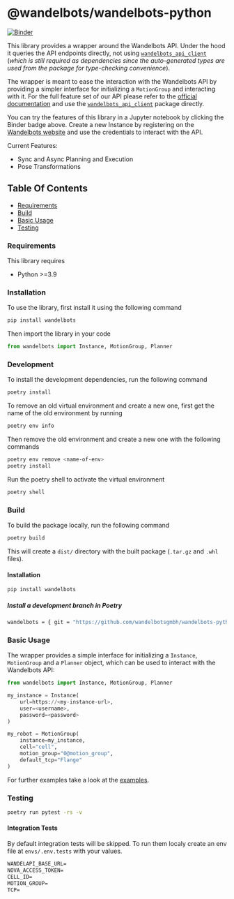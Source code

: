 # @wandelbots/wandelbots-python

[![Binder](https://mybinder.org/badge_logo.svg)](https://mybinder.org/v2/gh/wandelbotsgmbh/wandelbots-python/HEAD?labpath=examples%2F05_notebook.ipynb)

This library provides a wrapper around the Wandelbots API. Under the hood it queries the API endpoints directly, not using [`wandelbots_api_client`](https://pypi.org/project/wandelbots-api-client/) (_which is still required as dependencies since the auto-generated types are used from the package for type-checking convenience_).

The wrapper is meant to ease the interaction with the Wandelbots API by providing a simpler interface for initializing a `MotionGroup` and interacting with it.
For the full feature set of our API please refer to the [official documentation](https://docs.wandelbots.com/) and use the [`wandelbots_api_client`](https://pypi.org/project/wandelbots-api-client/) package directly.

You can try the features of this library in a Jupyter notebook by clicking the Binder badge above. Create a new Instance by registering on the [Wandelbots website](https://portal.wandelbots.io/) and use the credentials to interact with the API.

Current Features:

- Sync and Async Planning and Execution
- Pose Transformations

## Table Of Contents

- [Requirements](#requirements)
- [Build](#build)
- [Basic Usage](#basic-usage)
- [Testing](#testing)

### Requirements

This library requires

- Python >=3.9

### Installation

To use the library, first install it using the following command

```bash
pip install wandelbots
```

Then import the library in your code

```python
from wandelbots import Instance, MotionGroup, Planner
```

### Development

To install the development dependencies, run the following command

```bash
poetry install
```

To remove an old virtual environment and create a new one, first get the name of the old environment by running

```bash
poetry env info
```

Then remove the old environment and create a new one with the following commands

```bash
poetry env remove <name-of-env>
poetry install
```

Run the poetry shell to activate the virtual environment

```bash
poetry shell
```

### Build

To build the package locally, run the following command

```bash
poetry build
```

This will create a `dist/` directory with the built package (`.tar.gz` and `.whl` files).

#### Installation

```bash
pip install wandelbots
```

##### Install a development branch in Poetry

```bash
wandelbots = { git = "https://github.com/wandelbotsgmbh/wandelbots-python.git", branch = "feature/set-ios-on-path" }
```

### Basic Usage

The wrapper provides a simple interface for initializing a `Instance`, `MotionGroup` and a `Planner` object, which can be used to interact with the Wandelbots API:

```python
from wandelbots import Instance, MotionGroup, Planner

my_instance = Instance(
    url=https://<my-instance-url>,
    user=<username>,
    password=<password>
)

my_robot = MotionGroup(
    instance=my_instance,
    cell="cell",
    motion_group="0@motion_group",
    default_tcp="Flange"
)
```

For further examples take a look at the [examples](https://github.com/wandelbotsgmbh/wandelbots-python/blob/main/examples/README.md).

### Testing

```bash
poetry run pytest -rs -v
```

#### Integration Tests

By default integration tests will be skipped.
To run them localy create an env file at `envs/.env.tests` with your values.

```txt
WANDELAPI_BASE_URL=
NOVA_ACCESS_TOKEN=
CELL_ID=
MOTION_GROUP=
TCP=
```
